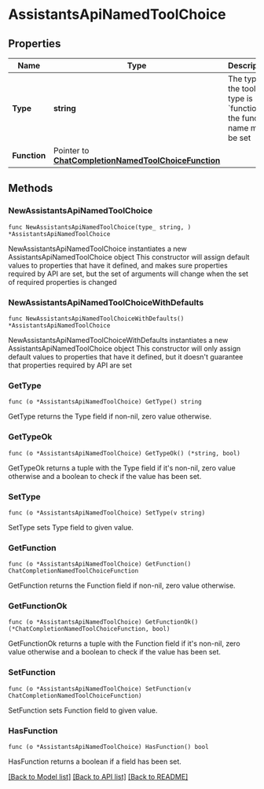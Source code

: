 # AssistantsApiNamedToolChoice

## Properties

Name | Type | Description | Notes
------------ | ------------- | ------------- | -------------
**Type** | **string** | The type of the tool. If type is &#x60;function&#x60;, the function name must be set | 
**Function** | Pointer to [**ChatCompletionNamedToolChoiceFunction**](ChatCompletionNamedToolChoiceFunction.md) |  | [optional] 

## Methods

### NewAssistantsApiNamedToolChoice

`func NewAssistantsApiNamedToolChoice(type_ string, ) *AssistantsApiNamedToolChoice`

NewAssistantsApiNamedToolChoice instantiates a new AssistantsApiNamedToolChoice object
This constructor will assign default values to properties that have it defined,
and makes sure properties required by API are set, but the set of arguments
will change when the set of required properties is changed

### NewAssistantsApiNamedToolChoiceWithDefaults

`func NewAssistantsApiNamedToolChoiceWithDefaults() *AssistantsApiNamedToolChoice`

NewAssistantsApiNamedToolChoiceWithDefaults instantiates a new AssistantsApiNamedToolChoice object
This constructor will only assign default values to properties that have it defined,
but it doesn't guarantee that properties required by API are set

### GetType

`func (o *AssistantsApiNamedToolChoice) GetType() string`

GetType returns the Type field if non-nil, zero value otherwise.

### GetTypeOk

`func (o *AssistantsApiNamedToolChoice) GetTypeOk() (*string, bool)`

GetTypeOk returns a tuple with the Type field if it's non-nil, zero value otherwise
and a boolean to check if the value has been set.

### SetType

`func (o *AssistantsApiNamedToolChoice) SetType(v string)`

SetType sets Type field to given value.


### GetFunction

`func (o *AssistantsApiNamedToolChoice) GetFunction() ChatCompletionNamedToolChoiceFunction`

GetFunction returns the Function field if non-nil, zero value otherwise.

### GetFunctionOk

`func (o *AssistantsApiNamedToolChoice) GetFunctionOk() (*ChatCompletionNamedToolChoiceFunction, bool)`

GetFunctionOk returns a tuple with the Function field if it's non-nil, zero value otherwise
and a boolean to check if the value has been set.

### SetFunction

`func (o *AssistantsApiNamedToolChoice) SetFunction(v ChatCompletionNamedToolChoiceFunction)`

SetFunction sets Function field to given value.

### HasFunction

`func (o *AssistantsApiNamedToolChoice) HasFunction() bool`

HasFunction returns a boolean if a field has been set.


[[Back to Model list]](../README.md#documentation-for-models) [[Back to API list]](../README.md#documentation-for-api-endpoints) [[Back to README]](../README.md)


